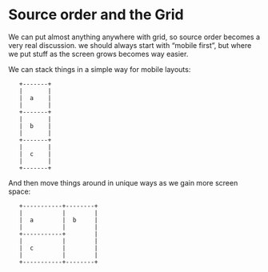 # Source order and the Grid  
  
We can put almost anything anywhere with grid, so source order becomes a very real discussion. we should always start with “mobile first”, but where we put stuff as the screen grows becomes way easier.   
  
We can stack things in a simple way for mobile layouts:  
  
```  
   +-------+  
   |       |  
   |  a    |  
   |       |  
   +-------+  
   |       |  
   |  b    |  
   |       |  
   +-------+  
   |       |  
   |  c    |  
   |       |  
   +-------+  
```  
  
And then move things around in unique ways as we gain more screen space:  
  
```  
   +-----------+--------+  
   |           |        |  
   |  a        |  b     |  
   |           |        |  
   +-----------+        |  
   |           |        |  
   |  c        |        |  
   |           |        |  
   +-----------+--------+  
```  
  

